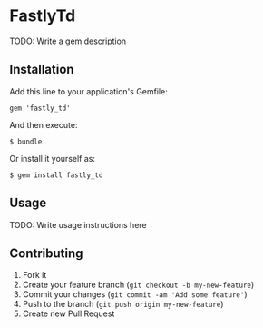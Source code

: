 # FastlyTd

TODO: Write a gem description

## Installation

Add this line to your application's Gemfile:

    gem 'fastly_td'

And then execute:

    $ bundle

Or install it yourself as:

    $ gem install fastly_td

## Usage

TODO: Write usage instructions here

## Contributing

1. Fork it
2. Create your feature branch (`git checkout -b my-new-feature`)
3. Commit your changes (`git commit -am 'Add some feature'`)
4. Push to the branch (`git push origin my-new-feature`)
5. Create new Pull Request
